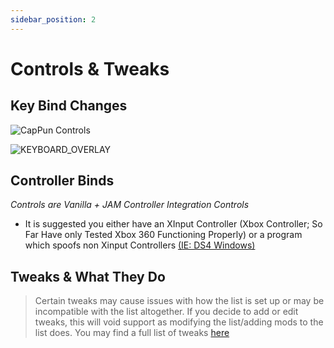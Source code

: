 ```yaml
---
sidebar_position: 2
---
```


# Controls & Tweaks

## **Key Bind Changes**

![CapPun Controls](https://github.com/TheMrNewVegas/TheMrNewVegas.github.io/assets/112358568/2cda2f8e-10b0-4d2f-92e7-f9f4dd0577ca)

![KEYBOARD_OVERLAY](https://github.com/TheMrNewVegas/TheMrNewVegas.github.io/assets/112358568/f3b6c704-bef9-413a-a9bf-0833c46dbf08)

## **Controller Binds**

*Controls are Vanilla + JAM Controller Integration Controls*

 - It is suggested you either have an XInput Controller (Xbox Controller; So Far Have only Tested Xbox 360 Functioning Properly) or a program which spoofs non Xinput Controllers [(IE: DS4 Windows)](https://ds4-windows.com)

## **Tweaks & What They Do**

> Certain tweaks may cause issues with how the list is set up or may be incompatible with the list altogether. If you decide to add or edit tweaks, this will void support as modifying the list/adding mods to the list does. You may find a full list of tweaks [here](https://www.nexusmods.com/newvegas/mods/66347?tab=description)
